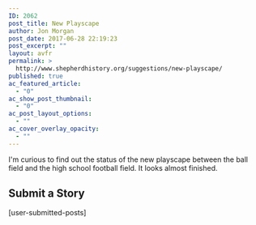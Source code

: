```yaml
---
ID: 2062
post_title: New Playscape
author: Jon Morgan
post_date: 2017-06-28 22:19:23
post_excerpt: ""
layout: avfr
permalink: >
  http://www.shepherdhistory.org/suggestions/new-playscape/
published: true
ac_featured_article:
  - "0"
ac_show_post_thumbnail:
  - "0"
ac_post_layout_options:
  - ""
ac_cover_overlay_opacity:
  - ""
---
```

I'm curious to find out the status of the new playscape between the ball field and the high school football field. It looks almost finished.
<h2>Submit a Story</h2>
[user-submitted-posts]